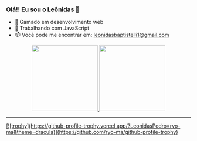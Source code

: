 ### Olá!! Eu sou o Leônidas 👋

- 🔭 Gamado em desenvolvimento web
- 🌱 Trabalhando com JavaScript
- 📫 Você pode me encontrar em: leonidasbaptistelli1@gmail.com
<div align="center">
  <a href="https://github.com/LeonidasPedro">
  <img height="180em" src="https://github-readme-stats.vercel.app/api?username=LeonidasPedro&show_icons=true&theme=dracula&include_all_commits=true&count_private=true"/>
  <img height="180em" src="https://github-readme-stats.vercel.app/api/top-langs/?username=LeonidasPedro&layout=compact&langs_count=7&theme=dracula"/>
</div>
<hr>
[![trophy](https://github-profile-trophy.vercel.app/?LeonidasPedro=ryo-ma&theme=dracula)](https://github.com/ryo-ma/github-profile-trophy)
